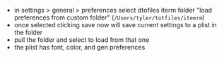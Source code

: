 - in settings > general > preferences select dtofiles iterm folder "load preferences from custom folder" (`/Users/tyler/totfiles/iteerm`)
- once selected clicking save now will save current settings to a plist in the folder
- pull the folder and select to load from that one
- the plist has font, color, and gen preferences
